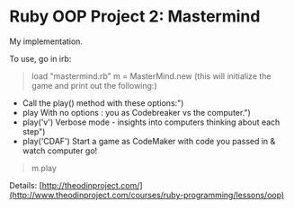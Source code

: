 # Ruby OOP Project 2: Mastermind

My implementation.

To use, go in irb:

>load "mastermind.rb"
>m = MasterMind.new      (this will initialize the game and print out the following:)

* Call the play() method with these options:")
* 	play           With no options : you as Codebreaker vs the computer.")
* 	play('v')      Verbose mode - insights into computers thinking about each step")
* 	play('CDAF')   Start a game as CodeMaker with code you passed in & watch computer go!


>m.play

Details:
[http://theodinproject.com/](http://www.theodinproject.com/courses/ruby-programming/lessons/oop)


